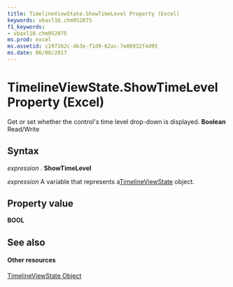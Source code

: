 ```yaml
---
title: TimelineViewState.ShowTimeLevel Property (Excel)
keywords: vbaxl10.chm952075
f1_keywords:
- vbaxl10.chm952075
ms.prod: excel
ms.assetid: c197162c-4b3e-f1d9-62ac-7e86932f4d95
ms.date: 06/08/2017
---
```



# TimelineViewState.ShowTimeLevel Property (Excel)

Get or set whether the control's time level drop-down is displayed.  **Boolean** Read/Write


## Syntax

 _expression_ . **ShowTimeLevel**

 _expression_ A variable that represents a[TimelineViewState](Excel.timelineviewstate.md) object.


## Property value

 **BOOL**


## See also


#### Other resources



[TimelineViewState Object](Excel.timelineviewstate.md)

